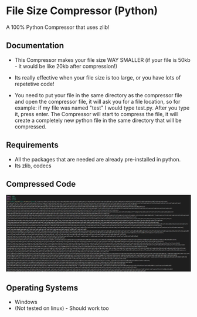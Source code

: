 
# File Size Compressor (Python)
A 100% Python Compressor that uses zlib!


## Documentation

- This Compressor makes your file size WAY SMALLER (if your file is 50kb - it would be like 20kb after compression!)
- Its really effective when your file size is too large, or you have lots of repetetive code!

- You need to put your file in the same directory as the compressor file and open the compressor file, it will ask you for a file location, so for example: if my file was named "test" I would type test.py. After you type it, press enter. The Compressor will start to compress the file, it will create a completely new python file in the same directory that will be compressed.

## Requirements
- All the packages that are needed are already pre-installed in python.
- Its zlib, codecs

## Compressed Code
![alt text](https://raw.githubusercontent.com/comradebypass/Comfuscate/main/how%20it%20looks.png)

## Operating Systems
- Windows
- (Not tested on linux) - Should work too

